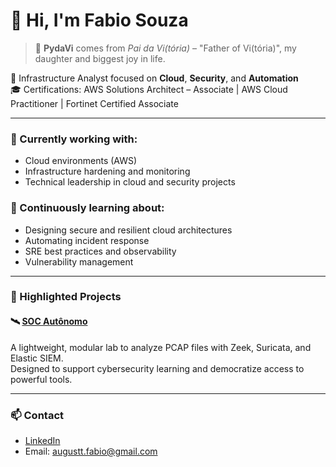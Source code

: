 # 👋 Hi, I'm Fabio Souza

> 📛 **PydaVi** comes from *Pai da Vi(tória)* – "Father of Vi(tória)", my daughter and biggest joy in life.

🔧 Infrastructure Analyst focused on **Cloud**, **Security**, and **Automation**  
🎓 Certifications: AWS Solutions Architect – Associate | AWS Cloud Practitioner | Fortinet Certified Associate  

---

### 🔭 Currently working with:
- Cloud environments (AWS)
- Infrastructure hardening and monitoring
- Technical leadership in cloud and security projects

### 🌱 Continuously learning about:
- Designing secure and resilient cloud architectures
- Automating incident response
- SRE best practices and observability
- Vulnerability management

---

### 📌 Highlighted Projects

#### 🛰 [SOC Autônomo](https://github.com/PydaVi/soc-autonomo)  
A lightweight, modular lab to analyze PCAP files with Zeek, Suricata, and Elastic SIEM.  
Designed to support cybersecurity learning and democratize access to powerful tools.

---

### 📫 Contact

- [LinkedIn](https://www.linkedin.com/in/fabio-souza-2464a81a9)  
- Email: augustt.fabio@gmail.com  
